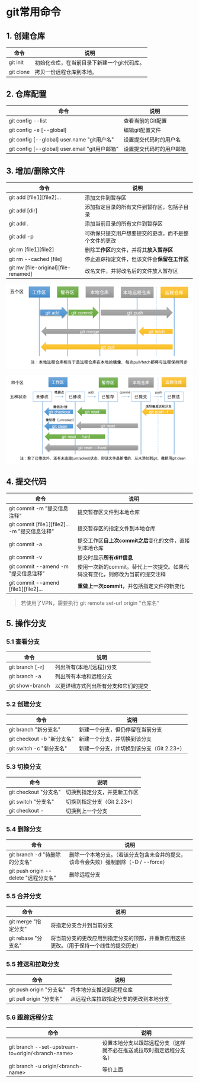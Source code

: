 # git常用命令

## 1. 创建仓库

| 命令      | 说明                                        |
| --------- | ------------------------------------------- |
| git init  | 初始化仓库，在当前目录下新建一个git代码库。 |
| git clone | 拷贝一份远程仓库到本地。                    |



## 2. 仓库配置

| 命令                                           | 说明                     |
| ---------------------------------------------- | ------------------------ |
| git config --list                              | 查看当前的Git配置        |
| git config -e [--global]                       | 编辑git配置文件          |
| git config [--global] user.name "git用户名"    | 设置提交代码时的用户名   |
| git config [--global] user.email "git用户邮箱" | 设置提交代码时的用户邮箱 |



## 3.  增加/删除文件

| 命令                                  | 说明                                                 |
| ------------------------------------- | ---------------------------------------------------- |
| git add \[file1][file2]...            | 添加文件到暂存区                                     |
| git add [dir]                         | 添加指定目录的所有文件到暂存区，包括子目录           |
| git add .                             | 添加当前目录的所有文件到暂存区                       |
| git add -p                            | 可确保只提交用户想要提交的更改，而不是整个文件的更改 |
| git rm \[file1][file2]                | 删除**工作区**的文件，并将其**放入暂存区**           |
| git rm --cached [file]                | 停止追踪指定文件，但该文件会**保留在工作区**         |
| git mv \[file-original][file-renamed] | 改名文件，并将改名后的文件放入暂存区                 |

![git代码比较和同步代码](./git%E5%B8%B8%E7%94%A8%E5%91%BD%E4%BB%A4.assets/git-four-areas.png)

![git代码撤销和撤销同步](./git%E5%B8%B8%E7%94%A8%E5%91%BD%E4%BB%A4.assets/git-five-states_7a70f7856af64ecfa3d4054518da5eb2.png)

## 4. 提交代码

| 命令                                            | 说明                                                         |
| ----------------------------------------------- | ------------------------------------------------------------ |
| git commit -m ”提交信息注释“                    | 提交暂存区文件到本地仓库                                     |
| git commit \[file1][file2]... -m ”提交信息注释“ | 提交暂存区的指定文件到本地仓库                               |
| git commit -a                                   | 提交工作区**自上次commit之后**变化的文件，直接到本地仓库     |
| git commit -v                                   | 提交时显示**所有diff信息**                                   |
| git commit --amend -m "提交信息注释"            | 使用一次新的commit。替代上一次提交。如果代码没有变化，则修改为当前的提交注释 |
| git commit --amend \[file1][file2]...           | **重做上一次commit**，并包括指定文件的新变化                 |

> 若使用了VPN，需要执行 git remote set-url origin ”仓库名“

## 5. 操作分支

### 5.1 查看分支

| 命令            | 说明                                 |
| --------------- | ------------------------------------ |
| git branch [-r] | 列出所有(本地/[远程])分支            |
| git branch -a   | 列出所有本地和远程分支               |
| git show-branch | 以更详细方式列出所有分支和它们的提交 |

### 5.2 创建分支

| 命令                       | 说明                                      |
| -------------------------- | ----------------------------------------- |
| git branch "新分支名"      | 新建一个分支，但仍停留在当前分支          |
| git checkout -b "新分支名" | 新建一个分支，并切换到该分支              |
| git switch -c "新分支名"   | 新建一个分支，并切换到该分支（Git 2.23+） |

### 5.3 切换分支

| 命令                  | 说明                         |
| --------------------- | ---------------------------- |
| git checkout "分支名" | 切换到指定分支，并更新工作区 |
| git switch "分支名"   | 切换到指定分支（Git 2.23+）  |
| git checkout -        | 切换到上一个分支             |

### 5.4 删除分支

| 命令                                  | 说明                                                         |
| ------------------------------------- | ------------------------------------------------------------ |
| git branch -d "待删除的分支名"        | 删除一个本地分支。（若该分支包含未合并的提交，该命令会失败）强制删除（-D / --force） |
| git push origin --delete "远程分支名" | 删除远程分支                                                 |

### 5.5 合并分支

| 命令                 | 说明                                                         |
| -------------------- | ------------------------------------------------------------ |
| git merge "指定分支" | 将指定分支合并到当前分支                                     |
| git rebase "分支名"  | 将当前分支的更改应用到指定分支的顶部，并重新应用这些更改。（用于保持一个线性的提交历史） |

### 5.5 推送和拉取分支

| 命令                     | 说明                                   |
| ------------------------ | -------------------------------------- |
| git push origin "分支名" | 将本地分支推送到远程仓库               |
| git pull origin "分支名" | 从远程仓库拉取指定分支的更改到本地分支 |

### 5.6 跟踪远程分支

| 命令                                               | 说明                                                         |
| -------------------------------------------------- | ------------------------------------------------------------ |
| git branch --set-upstream-to=origin/\<branch-name> | 设置本地分支以跟踪远程分支（这样就不必在推送或拉取时指定远程分支名） |
| git branch -u origin/\<branch-name>                | 等价上面                                                     |

